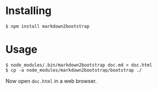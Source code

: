 # Installing

	$ npm install markdown2bootstrap

# Usage

	$ node_modules/.bin/markdown2bootstrap doc.md > doc.html
	$ cp -a node_modules/markdown2bootstrap/bootstrap ./

Now open `doc.html` in a web browser.

